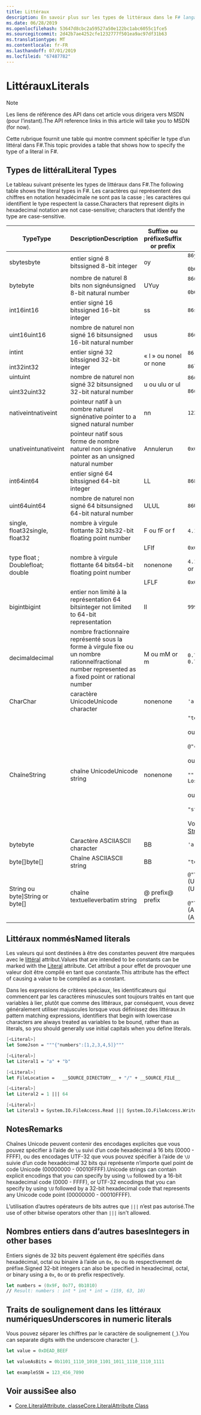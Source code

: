 ```yaml
---
title: Littéraux
description: En savoir plus sur les types de littéraux dans le F# langage de programmation.
ms.date: 06/28/2019
ms.openlocfilehash: 53647d8cbc2a59527a50e122bc1abc6055c1fce5
ms.sourcegitcommit: 2d42b7ae4252cfe1232777f501ea9ac97df31b63
ms.translationtype: MT
ms.contentlocale: fr-FR
ms.lasthandoff: 07/01/2019
ms.locfileid: "67487782"
---
```

# <a name="literals"></a><span data-ttu-id="5b13e-103">Littéraux</span><span class="sxs-lookup"><span data-stu-id="5b13e-103">Literals</span></span>

> [!NOTE]
> <span data-ttu-id="5b13e-104">Les liens de référence des API dans cet article vous dirigera vers MSDN (pour l’instant).</span><span class="sxs-lookup"><span data-stu-id="5b13e-104">The API reference links in this article will take you to MSDN (for now).</span></span>

<span data-ttu-id="5b13e-105">Cette rubrique fournit une table qui montre comment spécifier le type d’un littéral dans F#.</span><span class="sxs-lookup"><span data-stu-id="5b13e-105">This topic provides a table that shows how to specify the type of a literal in F#.</span></span>

## <a name="literal-types"></a><span data-ttu-id="5b13e-106">Types de littéral</span><span class="sxs-lookup"><span data-stu-id="5b13e-106">Literal Types</span></span>

<span data-ttu-id="5b13e-107">Le tableau suivant présente les types de littéraux dans F#.</span><span class="sxs-lookup"><span data-stu-id="5b13e-107">The following table shows the literal types in F#.</span></span> <span data-ttu-id="5b13e-108">Les caractères qui représentent des chiffres en notation hexadécimale ne sont pas la casse ; les caractères qui identifient le type respectent la casse.</span><span class="sxs-lookup"><span data-stu-id="5b13e-108">Characters that represent digits in hexadecimal notation are not case-sensitive; characters that identify the type are case-sensitive.</span></span>

|<span data-ttu-id="5b13e-109">Type</span><span class="sxs-lookup"><span data-stu-id="5b13e-109">Type</span></span>|<span data-ttu-id="5b13e-110">Description</span><span class="sxs-lookup"><span data-stu-id="5b13e-110">Description</span></span>|<span data-ttu-id="5b13e-111">Suffixe ou préfixe</span><span class="sxs-lookup"><span data-stu-id="5b13e-111">Suffix or prefix</span></span>|<span data-ttu-id="5b13e-112">Exemples</span><span class="sxs-lookup"><span data-stu-id="5b13e-112">Examples</span></span>|
|----|-----------|----------------|--------|
|<span data-ttu-id="5b13e-113">sbyte</span><span class="sxs-lookup"><span data-stu-id="5b13e-113">sbyte</span></span>|<span data-ttu-id="5b13e-114">entier signé 8 bits</span><span class="sxs-lookup"><span data-stu-id="5b13e-114">signed 8-bit integer</span></span>|<span data-ttu-id="5b13e-115">o</span><span class="sxs-lookup"><span data-stu-id="5b13e-115">y</span></span>|`86y`<br /><br />`0b00000101y`|
|<span data-ttu-id="5b13e-116">byte</span><span class="sxs-lookup"><span data-stu-id="5b13e-116">byte</span></span>|<span data-ttu-id="5b13e-117">nombre de naturel 8 bits non signé</span><span class="sxs-lookup"><span data-stu-id="5b13e-117">unsigned 8-bit natural number</span></span>|<span data-ttu-id="5b13e-118">UY</span><span class="sxs-lookup"><span data-stu-id="5b13e-118">uy</span></span>|`86uy`<br /><br />`0b00000101uy`|
|<span data-ttu-id="5b13e-119">int16</span><span class="sxs-lookup"><span data-stu-id="5b13e-119">int16</span></span>|<span data-ttu-id="5b13e-120">entier signé 16 bits</span><span class="sxs-lookup"><span data-stu-id="5b13e-120">signed 16-bit integer</span></span>|<span data-ttu-id="5b13e-121">s</span><span class="sxs-lookup"><span data-stu-id="5b13e-121">s</span></span>|`86s`|
|<span data-ttu-id="5b13e-122">uint16</span><span class="sxs-lookup"><span data-stu-id="5b13e-122">uint16</span></span>|<span data-ttu-id="5b13e-123">nombre de naturel non signé 16 bits</span><span class="sxs-lookup"><span data-stu-id="5b13e-123">unsigned 16-bit natural number</span></span>|<span data-ttu-id="5b13e-124">us</span><span class="sxs-lookup"><span data-stu-id="5b13e-124">us</span></span>|`86us`|
|<span data-ttu-id="5b13e-125">int</span><span class="sxs-lookup"><span data-stu-id="5b13e-125">int</span></span><br /><br /><span data-ttu-id="5b13e-126">int32</span><span class="sxs-lookup"><span data-stu-id="5b13e-126">int32</span></span>|<span data-ttu-id="5b13e-127">entier signé 32 bits</span><span class="sxs-lookup"><span data-stu-id="5b13e-127">signed 32-bit integer</span></span>|<span data-ttu-id="5b13e-128">« l » ou none</span><span class="sxs-lookup"><span data-stu-id="5b13e-128">l or none</span></span>|`86`<br /><br />`86l`|
|<span data-ttu-id="5b13e-129">uint</span><span class="sxs-lookup"><span data-stu-id="5b13e-129">uint</span></span><br /><br /><span data-ttu-id="5b13e-130">uint32</span><span class="sxs-lookup"><span data-stu-id="5b13e-130">uint32</span></span>|<span data-ttu-id="5b13e-131">nombre de naturel non signé 32 bits</span><span class="sxs-lookup"><span data-stu-id="5b13e-131">unsigned 32-bit natural number</span></span>|<span data-ttu-id="5b13e-132">u ou ul</span><span class="sxs-lookup"><span data-stu-id="5b13e-132">u or ul</span></span>|`86u`<br /><br />`86ul`|
|<span data-ttu-id="5b13e-133">nativeint</span><span class="sxs-lookup"><span data-stu-id="5b13e-133">nativeint</span></span>|<span data-ttu-id="5b13e-134">pointeur natif à un nombre naturel signé</span><span class="sxs-lookup"><span data-stu-id="5b13e-134">native pointer to a signed natural number</span></span>|<span data-ttu-id="5b13e-135">n</span><span class="sxs-lookup"><span data-stu-id="5b13e-135">n</span></span>|`123n`|
|<span data-ttu-id="5b13e-136">unativeint</span><span class="sxs-lookup"><span data-stu-id="5b13e-136">unativeint</span></span>|<span data-ttu-id="5b13e-137">pointeur natif sous forme de nombre naturel non signé</span><span class="sxs-lookup"><span data-stu-id="5b13e-137">native pointer as an unsigned natural number</span></span>|<span data-ttu-id="5b13e-138">Annuler</span><span class="sxs-lookup"><span data-stu-id="5b13e-138">un</span></span>|`0x00002D3Fun`|
|<span data-ttu-id="5b13e-139">int64</span><span class="sxs-lookup"><span data-stu-id="5b13e-139">int64</span></span>|<span data-ttu-id="5b13e-140">entier signé 64 bits</span><span class="sxs-lookup"><span data-stu-id="5b13e-140">signed 64-bit integer</span></span>|<span data-ttu-id="5b13e-141">L</span><span class="sxs-lookup"><span data-stu-id="5b13e-141">L</span></span>|`86L`|
|<span data-ttu-id="5b13e-142">uint64</span><span class="sxs-lookup"><span data-stu-id="5b13e-142">uint64</span></span>|<span data-ttu-id="5b13e-143">nombre de naturel non signé 64 bits</span><span class="sxs-lookup"><span data-stu-id="5b13e-143">unsigned 64-bit natural number</span></span>|<span data-ttu-id="5b13e-144">UL</span><span class="sxs-lookup"><span data-stu-id="5b13e-144">UL</span></span>|`86UL`|
|<span data-ttu-id="5b13e-145">single, float32</span><span class="sxs-lookup"><span data-stu-id="5b13e-145">single, float32</span></span>|<span data-ttu-id="5b13e-146">nombre à virgule flottante 32 bits</span><span class="sxs-lookup"><span data-stu-id="5b13e-146">32-bit floating point number</span></span>|<span data-ttu-id="5b13e-147">F ou f</span><span class="sxs-lookup"><span data-stu-id="5b13e-147">F or f</span></span>|<span data-ttu-id="5b13e-148">`4.14F` ou `4.14f`</span><span class="sxs-lookup"><span data-stu-id="5b13e-148">`4.14F` or `4.14f`</span></span>|
|||<span data-ttu-id="5b13e-149">LF</span><span class="sxs-lookup"><span data-stu-id="5b13e-149">lf</span></span>|`0x00000000lf`|
|<span data-ttu-id="5b13e-150">type float ; Double</span><span class="sxs-lookup"><span data-stu-id="5b13e-150">float; double</span></span>|<span data-ttu-id="5b13e-151">nombre à virgule flottante 64 bits</span><span class="sxs-lookup"><span data-stu-id="5b13e-151">64-bit floating point number</span></span>|<span data-ttu-id="5b13e-152">none</span><span class="sxs-lookup"><span data-stu-id="5b13e-152">none</span></span>|<span data-ttu-id="5b13e-153">`4.14` ou `2.3E+32` ou `2.3e+32`</span><span class="sxs-lookup"><span data-stu-id="5b13e-153">`4.14` or `2.3E+32` or `2.3e+32`</span></span>|
|||<span data-ttu-id="5b13e-154">LF</span><span class="sxs-lookup"><span data-stu-id="5b13e-154">LF</span></span>|`0x0000000000000000LF`|
|<span data-ttu-id="5b13e-155">bigint</span><span class="sxs-lookup"><span data-stu-id="5b13e-155">bigint</span></span>|<span data-ttu-id="5b13e-156">entier non limité à la représentation 64 bits</span><span class="sxs-lookup"><span data-stu-id="5b13e-156">integer not limited to 64-bit representation</span></span>|<span data-ttu-id="5b13e-157">I</span><span class="sxs-lookup"><span data-stu-id="5b13e-157">I</span></span>|`9999999999999999999999999999I`|
|<span data-ttu-id="5b13e-158">decimal</span><span class="sxs-lookup"><span data-stu-id="5b13e-158">decimal</span></span>|<span data-ttu-id="5b13e-159">nombre fractionnaire représenté sous la forme à virgule fixe ou un nombre rationnel</span><span class="sxs-lookup"><span data-stu-id="5b13e-159">fractional number represented as a fixed point or rational number</span></span>|<span data-ttu-id="5b13e-160">M ou m</span><span class="sxs-lookup"><span data-stu-id="5b13e-160">M or m</span></span>|<span data-ttu-id="5b13e-161">`0.7833M` ou `0.7833m`</span><span class="sxs-lookup"><span data-stu-id="5b13e-161">`0.7833M` or `0.7833m`</span></span>|
|<span data-ttu-id="5b13e-162">Char</span><span class="sxs-lookup"><span data-stu-id="5b13e-162">Char</span></span>|<span data-ttu-id="5b13e-163">caractère Unicode</span><span class="sxs-lookup"><span data-stu-id="5b13e-163">Unicode character</span></span>|<span data-ttu-id="5b13e-164">none</span><span class="sxs-lookup"><span data-stu-id="5b13e-164">none</span></span>|`'a'`|
|<span data-ttu-id="5b13e-165">Chaîne</span><span class="sxs-lookup"><span data-stu-id="5b13e-165">String</span></span>|<span data-ttu-id="5b13e-166">chaîne Unicode</span><span class="sxs-lookup"><span data-stu-id="5b13e-166">Unicode string</span></span>|<span data-ttu-id="5b13e-167">none</span><span class="sxs-lookup"><span data-stu-id="5b13e-167">none</span></span>|`"text\n"`<br /><br /><span data-ttu-id="5b13e-168">ou</span><span class="sxs-lookup"><span data-stu-id="5b13e-168">or</span></span><br /><br />`@"c:\filename"`<br /><br /><span data-ttu-id="5b13e-169">ou</span><span class="sxs-lookup"><span data-stu-id="5b13e-169">or</span></span><br /><br />`"""<book title="Paradise Lost">"""`<br /><br /><span data-ttu-id="5b13e-170">ou</span><span class="sxs-lookup"><span data-stu-id="5b13e-170">or</span></span><br /><br />`"string1" + "string2"`<br /><br /><span data-ttu-id="5b13e-171">Voir aussi [chaînes](Strings.md).</span><span class="sxs-lookup"><span data-stu-id="5b13e-171">See also [Strings](Strings.md).</span></span>|
|<span data-ttu-id="5b13e-172">byte</span><span class="sxs-lookup"><span data-stu-id="5b13e-172">byte</span></span>|<span data-ttu-id="5b13e-173">Caractère ASCII</span><span class="sxs-lookup"><span data-stu-id="5b13e-173">ASCII character</span></span>|<span data-ttu-id="5b13e-174">B</span><span class="sxs-lookup"><span data-stu-id="5b13e-174">B</span></span>|`'a'B`|
|<span data-ttu-id="5b13e-175">byte[]</span><span class="sxs-lookup"><span data-stu-id="5b13e-175">byte[]</span></span>|<span data-ttu-id="5b13e-176">Chaîne ASCII</span><span class="sxs-lookup"><span data-stu-id="5b13e-176">ASCII string</span></span>|<span data-ttu-id="5b13e-177">B</span><span class="sxs-lookup"><span data-stu-id="5b13e-177">B</span></span>|`"text"B`|
|<span data-ttu-id="5b13e-178">String ou byte]</span><span class="sxs-lookup"><span data-stu-id="5b13e-178">String or byte[]</span></span>|<span data-ttu-id="5b13e-179">chaîne textuelle</span><span class="sxs-lookup"><span data-stu-id="5b13e-179">verbatim string</span></span>|<span data-ttu-id="5b13e-180">@ prefix</span><span class="sxs-lookup"><span data-stu-id="5b13e-180">@ prefix</span></span>|<span data-ttu-id="5b13e-181">`@"\\server\share"` (Unicode)</span><span class="sxs-lookup"><span data-stu-id="5b13e-181">`@"\\server\share"` (Unicode)</span></span><br /><br /><span data-ttu-id="5b13e-182">`@"\\server\share"B` (ASCII)</span><span class="sxs-lookup"><span data-stu-id="5b13e-182">`@"\\server\share"B` (ASCII)</span></span>|

## <a name="named-literals"></a><span data-ttu-id="5b13e-183">Littéraux nommés</span><span class="sxs-lookup"><span data-stu-id="5b13e-183">Named literals</span></span>

<span data-ttu-id="5b13e-184">Les valeurs qui sont destinées à être des constantes peuvent être marquées avec le [littéral](https://msdn.microsoft.com/library/465f36ce-d146-41c0-b425-679c509cd285) attribut.</span><span class="sxs-lookup"><span data-stu-id="5b13e-184">Values that are intended to be constants can be marked with the [Literal](https://msdn.microsoft.com/library/465f36ce-d146-41c0-b425-679c509cd285) attribute.</span></span> <span data-ttu-id="5b13e-185">Cet attribut a pour effet de provoquer une valeur doit être compilé en tant que constante.</span><span class="sxs-lookup"><span data-stu-id="5b13e-185">This attribute has the effect of causing a value to be compiled as a constant.</span></span>

<span data-ttu-id="5b13e-186">Dans les expressions de critères spéciaux, les identificateurs qui commencent par les caractères minuscules sont toujours traités en tant que variables à lier, plutôt que comme des littéraux, par conséquent, vous devez généralement utiliser majuscules lorsque vous définissez des littéraux.</span><span class="sxs-lookup"><span data-stu-id="5b13e-186">In pattern matching expressions, identifiers that begin with lowercase characters are always treated as variables to be bound, rather than as literals, so you should generally use initial capitals when you define literals.</span></span>

```fsharp
[<Literal>]
let SomeJson = """{"numbers":[1,2,3,4,5]}"""

[<Literal>]
let Literal1 = "a" + "b"

[<Literal>]
let FileLocation =   __SOURCE_DIRECTORY__ + "/" + __SOURCE_FILE__

[<Literal>]
let Literal2 = 1 ||| 64

[<Literal>]
let Literal3 = System.IO.FileAccess.Read ||| System.IO.FileAccess.Write
```

## <a name="remarks"></a><span data-ttu-id="5b13e-187">Notes</span><span class="sxs-lookup"><span data-stu-id="5b13e-187">Remarks</span></span>

<span data-ttu-id="5b13e-188">Chaînes Unicode peuvent contenir des encodages explicites que vous pouvez spécifier à l’aide de `\u` suivi d’un code hexadécimal à 16 bits (0000 - FFFF), ou des encodages UTF-32 que vous pouvez spécifier à l’aide de `\U` suivie d’un code hexadécimal 32 bits qui représente n’importe quel point de code Unicode (00000000 - 00010FFFF).</span><span class="sxs-lookup"><span data-stu-id="5b13e-188">Unicode strings can contain explicit encodings that you can specify by using `\u` followed by a 16-bit hexadecimal code (0000 - FFFF), or UTF-32 encodings that you can specify by using `\U` followed by a 32-bit hexadecimal code that represents any Unicode code point (00000000 - 00010FFFF).</span></span>

<span data-ttu-id="5b13e-189">L’utilisation d’autres opérateurs de bits autres que `|||` n’est pas autorisé.</span><span class="sxs-lookup"><span data-stu-id="5b13e-189">The use of other bitwise operators other than `|||` isn't allowed.</span></span>

## <a name="integers-in-other-bases"></a><span data-ttu-id="5b13e-190">Nombres entiers dans d’autres bases</span><span class="sxs-lookup"><span data-stu-id="5b13e-190">Integers in other bases</span></span>

<span data-ttu-id="5b13e-191">Entiers signés de 32 bits peuvent également être spécifiés dans hexadécimal, octal ou binaire à l’aide un `0x`, `0o` ou `0b` respectivement de préfixe.</span><span class="sxs-lookup"><span data-stu-id="5b13e-191">Signed 32-bit integers can also be specified in hexadecimal, octal, or binary using a `0x`, `0o` or `0b` prefix respectively.</span></span>

```fsharp
let numbers = (0x9F, 0o77, 0b1010)
// Result: numbers : int * int * int = (159, 63, 10)
```

## <a name="underscores-in-numeric-literals"></a><span data-ttu-id="5b13e-192">Traits de soulignement dans les littéraux numériques</span><span class="sxs-lookup"><span data-stu-id="5b13e-192">Underscores in numeric literals</span></span>

<span data-ttu-id="5b13e-193">Vous pouvez séparer les chiffres par le caractère de soulignement (`_`).</span><span class="sxs-lookup"><span data-stu-id="5b13e-193">You can separate digits with the underscore character (`_`).</span></span>

```fsharp
let value = 0xDEAD_BEEF

let valueAsBits = 0b1101_1110_1010_1101_1011_1110_1110_1111

let exampleSSN = 123_456_7890
```

## <a name="see-also"></a><span data-ttu-id="5b13e-194">Voir aussi</span><span class="sxs-lookup"><span data-stu-id="5b13e-194">See also</span></span>

- [<span data-ttu-id="5b13e-195">Core.LiteralAttribute, classe</span><span class="sxs-lookup"><span data-stu-id="5b13e-195">Core.LiteralAttribute Class</span></span>](https://msdn.microsoft.com/visualfsharpdocs/conceptual/core.literalattribute-class-%5bfsharp%5d)
